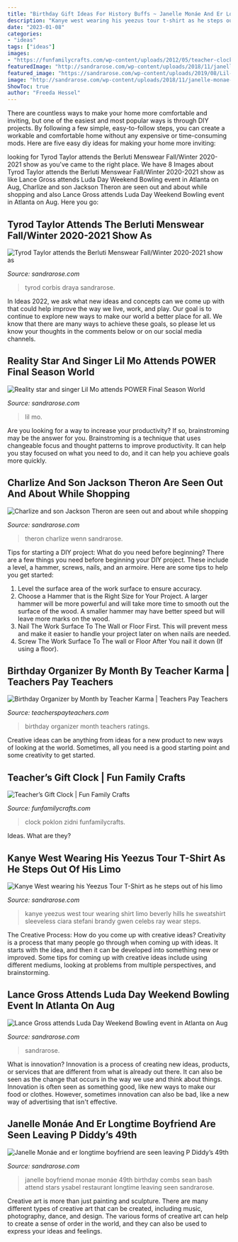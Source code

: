 ```yaml
---
title: "Birthday Gift Ideas For History Buffs ~ Janelle Monáe And Er Longtime Boyfriend Are Seen Leaving P Diddy’s 49th"
description: "Kanye west wearing his yeezus tour t-shirt as he steps out of his limo"
date: "2023-01-08"
categories:
- "ideas"
tags: ["ideas"]
images:
- "https://funfamilycrafts.com/wp-content/uploads/2012/05/teacher-clock.jpg"
featuredImage: "http://sandrarose.com/wp-content/uploads/2018/11/janelle-monae-boyfriend.jpg"
featured_image: "https://sandrarose.com/wp-content/uploads/2019/08/Lil-Mo-wenn36865572.jpg"
image: "http://sandrarose.com/wp-content/uploads/2018/11/janelle-monae-boyfriend.jpg"
ShowToc: true
author: "Freeda Hessel"
---
```



There are countless ways to make your home more comfortable and inviting, but one of the easiest and most popular ways is through DIY projects. By following a few simple, easy-to-follow steps, you can create a workable and comfortable home without any expensive or time-consuming mods. Here are five easy diy ideas for making your home more inviting: 

	

		
looking for Tyrod Taylor attends the Berluti Menswear Fall/Winter 2020-2021 show as you've came to the right place. We have 8 Images about Tyrod Taylor attends the Berluti Menswear Fall/Winter 2020-2021 show as like Lance Gross attends Luda Day Weekend Bowling event in Atlanta on Aug, Charlize and son Jackson Theron are seen out and about while shopping and also Lance Gross attends Luda Day Weekend Bowling event in Atlanta on Aug. Here you go:
		
    
## Tyrod Taylor Attends The Berluti Menswear Fall/Winter 2020-2021 Show As

<img loading=lazy src="https://sandrarose.com/wp-content/uploads/2020/10/Tyrod-Taylor-GettyImages-1200128688.jpg" onerror="this.onerror=null;this.src='https://tse2.mm.bing.net/th?id=OIP.2fvC2jCS_qWI7yowdmT2qQHaLH&amp;pid=15.1';" alt="Tyrod Taylor attends the Berluti Menswear Fall/Winter 2020-2021 show as">

_Source: sandrarose.com_

>tyrod corbis draya sandrarose. 

	

In Ideas 2022, we ask what new ideas and concepts can we come up with that could help improve the way we live, work, and play. Our goal is to continue to explore new ways to make our world a better place for all. We know that there are many ways to achieve these goals, so please let us know your thoughts in the comments below or on our social media channels.

    
## Reality Star And Singer Lil Mo Attends POWER Final Season World

<img loading=lazy src="https://sandrarose.com/wp-content/uploads/2019/08/Lil-Mo-wenn36865572.jpg" onerror="this.onerror=null;this.src='https://tse2.mm.bing.net/th?id=OIP.IlFlkvNDubOIjVv-S7aRjQHaK3&amp;pid=15.1';" alt="Reality star and singer Lil Mo attends POWER Final Season World">

_Source: sandrarose.com_

>lil mo. 

	

Are you looking for a way to increase your productivity? If so, brainstroming may be the answer for you. Brainstroming is a technique that uses changeable focus and thought patterns to improve productivity. It can help you stay focused on what you need to do, and it can help you achieve goals more quickly.

    
## Charlize And Son Jackson Theron Are Seen Out And About While Shopping

<img loading=lazy src="https://sandrarose.com/wp-content/uploads/2019/01/Charlize-and-Jackson-Theron-7-wenn35926979.jpg" onerror="this.onerror=null;this.src='https://tse1.mm.bing.net/th?id=OIP.KOcSR4djd0EKwmWBFMOc4AHaK4&amp;pid=15.1';" alt="Charlize and son Jackson Theron are seen out and about while shopping">

_Source: sandrarose.com_

>theron charlize wenn sandrarose. 

	

Tips for starting a DIY project: What do you need before beginning?
There are a few things you need before beginning your DIY project. These include a level, a hammer, screws, nails, and an armoire. Here are some tips to help you get started:
1. Level the surface area of the work surface to ensure accuracy.
2. Choose a Hammer that is the Right Size for Your Project. A larger hammer will be more powerful and will take more time to smooth out the surface of the wood. A smaller hammer may have better speed but will leave more marks on the wood.
3. Nail The Work Surface To The Wall or Floor First. This will prevent mess and make it easier to handle your project later on when nails are needed.
4. Screw The Work Surface To The wall or Floor After You nail it down (If using a floor).

    
## Birthday Organizer By Month By Teacher Karma | Teachers Pay Teachers

<img loading=lazy src="https://ecdn.teacherspayteachers.com/thumbitem/Birthday-Organizer-Forms-Help-You-Stay-Organized-Teachers-Notebook-Binder-1261021-1551174200/original-1261021-1.jpg" onerror="this.onerror=null;this.src='https://tse3.mm.bing.net/th?id=OIP.6Q3YOAQRZDisEFjrXsEmDQAAAA&amp;pid=15.1';" alt="Birthday Organizer by Month by Teacher Karma | Teachers Pay Teachers">

_Source: teacherspayteachers.com_

>birthday organizer month teachers ratings. 

	

Creative ideas can be anything from ideas for a new product to new ways of looking at the world. Sometimes, all you need is a good starting point and some creativity to get started.

    
## Teacher’s Gift Clock | Fun Family Crafts

<img loading=lazy src="https://funfamilycrafts.com/wp-content/uploads/2012/05/teacher-clock.jpg" onerror="this.onerror=null;this.src='https://tse2.mm.bing.net/th?id=OIP.Ne7xX0Tpt0d3ia_dGeDX_QHaFS&amp;pid=15.1';" alt="Teacher’s Gift Clock | Fun Family Crafts">

_Source: funfamilycrafts.com_

>clock poklon zidni funfamilycrafts. 

	

Ideas. What are they?

    
## Kanye West Wearing His Yeezus Tour T-Shirt As He Steps Out Of His Limo

<img loading=lazy src="http://sandrarose.com/wp-content/uploads/2013/11/Kanye-West-Yeezus-tour-apparal1-SPL.jpg" onerror="this.onerror=null;this.src='https://tse4.mm.bing.net/th?id=OIP.7_jsL5AotmH0gCTOCwCp-wHaKo&amp;pid=15.1';" alt="Kanye West wearing his Yeezus Tour T-Shirt as he steps out of his limo">

_Source: sandrarose.com_

>kanye yeezus west tour wearing shirt limo beverly hills he sweatshirt sleeveless ciara stefani brandy gwen celebs ray wear steps. 

	

The Creative Process: How do you come up with creative ideas?
Creativity is a process that many people go through when coming up with ideas. It starts with the idea, and then it can be developed into something new or improved. Some tips for coming up with creative ideas include using different mediums, looking at problems from multiple perspectives, and brainstorming.

    
## Lance Gross Attends Luda Day Weekend Bowling Event In Atlanta On Aug

<img loading=lazy src="https://sandrarose.com/wp-content/uploads/2019/09/lance-gross.jpg" onerror="this.onerror=null;this.src='https://tse1.mm.bing.net/th?id=OIP.C9ZWSbouUrfCMPfH-HyYRgHaJQ&amp;pid=15.1';" alt="Lance Gross attends Luda Day Weekend Bowling event in Atlanta on Aug">

_Source: sandrarose.com_

>sandrarose. 

	

What is innovation?
Innovation is a process of creating new ideas, products, or services that are different from what is already out there. It can also be seen as the change that occurs in the way we use and think about things. Innovation is often seen as something good, like new ways to make our food or clothes. However, sometimes innovation can also be bad, like a new way of advertising that isn't effective.

    
## Janelle Monáe And Er Longtime Boyfriend Are Seen Leaving P Diddy’s 49th

<img loading=lazy src="http://sandrarose.com/wp-content/uploads/2018/11/janelle-monae-boyfriend.jpg" onerror="this.onerror=null;this.src='https://tse3.mm.bing.net/th?id=OIP.FhvWZXj-dT6gQFqi2dGWDAHaLH&amp;pid=15.1';" alt="Janelle Monáe and er longtime boyfriend are seen leaving P Diddy’s 49th">

_Source: sandrarose.com_

>janelle boyfriend monae monáe 49th birthday combs sean bash attend stars ysabel restaurant longtime leaving seen sandrarose. 

	

Creative art is more than just painting and sculpture. There are many different types of creative art that can be created, including music, photography, dance, and design. The various forms of creative art can help to create a sense of order in the world, and they can also be used to express your ideas and feelings.

